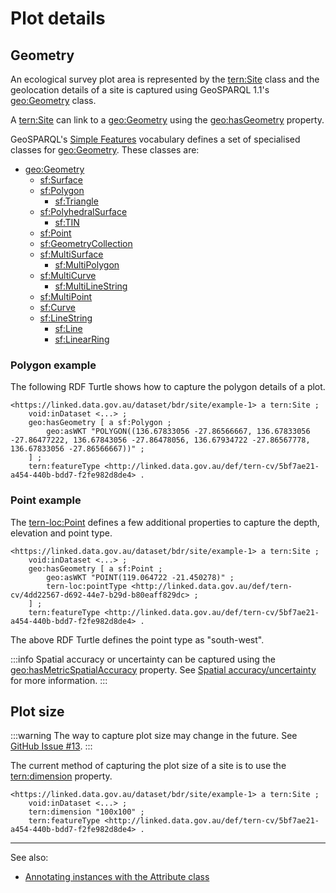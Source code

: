 # Plot details

## Geometry

An ecological survey plot area is represented by the [tern:Site](/viewers/tern-ontology?uri=https://w3id.org/tern/ontologies/tern/Site) class and the geolocation details of a site is captured using GeoSPARQL 1.1's [geo:Geometry](http://www.opengis.net/ont/geosparql#Geometry) class.

A [tern:Site](/viewers/tern-ontology?uri=https://w3id.org/tern/ontologies/tern/Site) can link to a [geo:Geometry](http://www.opengis.net/ont/geosparql#Geometry) using the [geo:hasGeometry](http://www.opengis.net/ont/geosparql#hasGeometry) property.

GeoSPARQL's [Simple Features](http://www.opengis.net/ont/sf#) vocabulary defines a set of specialised classes for [geo:Geometry](http://www.opengis.net/ont/geosparql#Geometry). These classes are:

- [geo:Geometry](http://www.opengis.net/ont/geosparql#Geometry)
  - [sf:Surface](http://www.opengis.net/ont/sf#Surface)
  - [sf:Polygon](http://www.opengis.net/ont/sf#Polygon)
    - [sf:Triangle](http://www.opengis.net/ont/sf#Triangle)
  - [sf:PolyhedralSurface](http://www.opengis.net/ont/sf#PolyhedralSurface)
    - [sf:TIN](http://www.opengis.net/ont/sf#TIN)
  - [sf:Point](http://www.opengis.net/ont/sf#Point)
  - [sf:GeometryCollection](http://www.opengis.net/ont/sf#GeometryCollection)
  - [sf:MultiSurface](http://www.opengis.net/ont/sf#MultiSurface)
    - [sf:MultiPolygon](http://www.opengis.net/ont/sf#MultiPolygon)
  - [sf:MultiCurve](http://www.opengis.net/ont/sf#MultiCurve)
    - [sf:MultiLineString](http://www.opengis.net/ont/sf#MultiLineString)
  - [sf:MultiPoint](http://www.opengis.net/ont/sf#MultiPoint)
  - [sf:Curve](http://www.opengis.net/ont/sf#Curve)
  - [sf:LineString](http://www.opengis.net/ont/sf#LineString)
    - [sf:Line](http://www.opengis.net/ont/sf#Line)
    - [sf:LinearRing](http://www.opengis.net/ont/sf#LinearRing)

### Polygon example

The following RDF Turtle shows how to capture the polygon details of a plot.

```turtle
<https://linked.data.gov.au/dataset/bdr/site/example-1> a tern:Site ;
    void:inDataset <...> ;
    geo:hasGeometry [ a sf:Polygon ;
        geo:asWKT "POLYGON((136.67833056 -27.86566667, 136.67833056 -27.86477222, 136.67843056 -27.86478056, 136.67934722 -27.86567778, 136.67833056 -27.86566667))" ;
    ] ;
    tern:featureType <http://linked.data.gov.au/def/tern-cv/5bf7ae21-a454-440b-bdd7-f2fe982d8de4> .
```

### Point example

The [tern-loc:Point](/viewers/tern-loc-ontology?uri=https://w3id.org/tern/ontologies/loc/Point) defines a few additional properties to capture the depth, elevation and point type.

```turtle
<https://linked.data.gov.au/dataset/bdr/site/example-1> a tern:Site ;
    void:inDataset <...> ;
    geo:hasGeometry [ a sf:Point ;
        geo:asWKT "POINT(119.064722 -21.450278)" ;
        tern-loc:pointType <http://linked.data.gov.au/def/tern-cv/4dd22567-d692-44e7-b29d-b80eaff829dc> ;
    ] ;
    tern:featureType <http://linked.data.gov.au/def/tern-cv/5bf7ae21-a454-440b-bdd7-f2fe982d8de4> .
```

The above RDF Turtle defines the point type as "south-west".

:::info
Spatial accuracy or uncertainty can be captured using the [geo:hasMetricSpatialAccuracy](http://www.opengis.net/ont/geosparql#hasMetricSpatialAccuracy) property. See [Spatial accuracy/uncertainty](/information-models/tern-ontology/cookbook/spatial-accuracy-uncertainty) for more information.
:::

## Plot size

:::warning
The way to capture plot size may change in the future. See [GitHub Issue #13](https://github.com/ternaustralia/ontology_tern/issues/13).
:::

The current method of capturing the plot size of a site is to use the [tern:dimension](/viewers/tern-ontology?uri=https://w3id.org/tern/ontologies/tern/dimension) property.

```turtle
<https://linked.data.gov.au/dataset/bdr/site/example-1> a tern:Site ;
    void:inDataset <...> ;
    tern:dimension "100x100" ;
    tern:featureType <http://linked.data.gov.au/def/tern-cv/5bf7ae21-a454-440b-bdd7-f2fe982d8de4> .
```

---

See also:

- [Annotating instances with the Attribute class](/information-models/tern-ontology/cookbook/annotating-instances-with-the-attribute-class)
